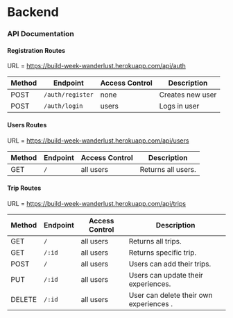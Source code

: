 # Backend

### API Documentation





#### Registration Routes

URL = https://build-week-wanderlust.herokuapp.com/api/auth

| Method | Endpoint                        | Access Control      | Description                                        |
|--------|---------------------------------|---------------------|----------------------------------------------------|
| POST   | `/auth/register`                | none                | Creates new user                                   |
| POST   | `/auth/login`                   | users               | Logs in user                                       |




#### Users Routes

URL = https://build-week-wanderlust.herokuapp.com/api/users


| Method | Endpoint                        | Access Control      | Description                                        |
|--------|---------------------------------|---------------------|----------------------------------------------------|
| GET    | `/`                             | all users           | Returns all  users.                                |



#### Trip Routes

URL = https://build-week-wanderlust.herokuapp.com/api/trips


| Method | Endpoint                        | Access Control      | Description                                        |
|--------|---------------------------------|---------------------|----------------------------------------------------|
| GET    | `/`                             | all users           | Returns all trips.                                 |
| GET    | `/:id`                          | all users           | Returns specific trip.                             |
| POST   | `/`                             | all users           | Users can add their trips.                         |
| PUT    | `/:id`                          | all users           | Users can update their experiences.                | 
| DELETE | `/:id`                          | all users           | User can delete their own experiences .            |